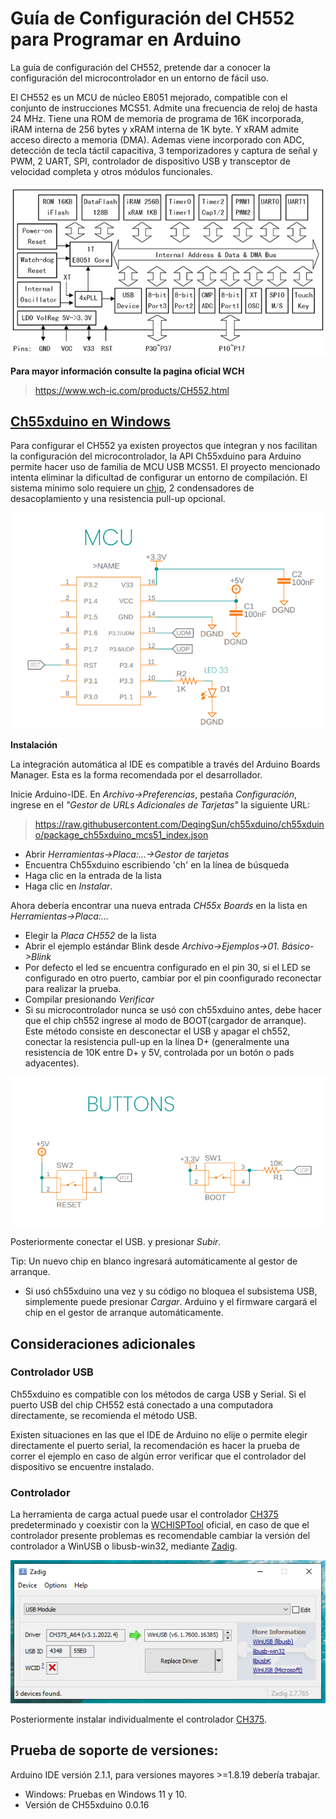 

# Guía de Configuración del CH552 para Programar en Arduino

La guía de configuración del CH552, pretende dar a conocer la configuración del microcontrolador en un entorno de fácil uso. 

El CH552 es un MCU de núcleo E8051 mejorado, compatible con el conjunto de instrucciones MCS51. Admite una frecuencia de reloj de hasta 24 MHz. Tiene una ROM de memoria de programa de 16K incorporada, iRAM interna de 256 bytes y xRAM interna de 1K byte. Y xRAM admite acceso directo a memoria (DMA). Ademas viene incorporado con  ADC, detección de tecla táctil capacitiva, 3 temporizadores y captura de señal y PWM, 2 UART, SPI, controlador de dispositivo USB y transceptor de velocidad completa y otros módulos funcionales.


![systemblockdiagram](/img/systemblockdiagram.png)


**Para mayor información consulte la pagina oficial  WCH**
>https://www.wch-ic.com/products/CH552.html


## [Ch55xduino en Windows](https://github.com/DeqingSun/ch55xduino/tree/ch55xduino)
Para configurar el CH552 ya existen proyectos que integran y nos facilitan la configuración del microcontrolador, la API Ch55xduino para Arduino permite hacer uso de familia de MCU USB MCS51. El proyecto mencionado intenta eliminar la dificultad de configurar un entorno de compilación. El sistema mínimo solo requiere un [chip](https://github.com/UNIT-Electronics/CH552-en-Arduino/blob/main/hardware/CH552G%20Basic%20configuration.pdf), 2 condensadores de desacoplamiento y una resistencia pull-up opcional. 

![basic_mount](/img/basic_mount.png)

**Instalación**

La integración automática al IDE es compatible a través del Arduino Boards Manager. Esta es la forma recomendada por el desarrollador.

Inicie Arduino-IDE. En *Archivo->Preferencias*, pestaña *Configuración*, ingrese en el *"Gestor de URLs Adicionales de Tarjetas"* la siguiente URL:

> https://raw.githubusercontent.com/DeqingSun/ch55xduino/ch55xduino/package_ch55xduino_mcs51_index.json

* Abrir *Herramientas->Placa:...->Gestor de tarjetas*
* Encuentra Ch55xduino escribiendo 'ch' en la línea de búsqueda
* Haga clic en la entrada de la lista
* Haga clic en *Instalar*.

Ahora debería encontrar una nueva entrada *CH55x Boards* en la lista en
*Herramientas->Placa:...*

* Elegir la *Placa CH552* de la lista
* Abrir el ejemplo estándar Blink desde *Archivo->Ejemplos->01. Básico->Blink*
* Por defecto el led se encuentra configurado en el pin 30, si el LED se configurado en otro puerto, cambiar por el pin coonfigurado reconectar para realizar la prueba.
* Compilar presionando *Verificar*
* Si su microcontrolador nunca se usó con ch55xduino antes, debe hacer que el chip ch552 ingrese al modo de BOOT(cargador de arranque). Este método consiste en desconectar el USB y apagar el ch552, conectar la resistencia pull-up en la línea D+ (generalmente una resistencia de 10K entre D+ y 5V, controlada por un botón o pads adyacentes).

![buttons_leds](/img/button_leds.png)

 Posteriormente conectar el USB. y presionar *Subir*. 

Tip: Un nuevo chip en blanco ingresará automáticamente al gestor de arranque.

* Si usó ch55xduino una vez y su código no bloquea el subsistema USB, simplemente puede presionar *Cargar*. Arduino y el firmware cargará el chip en el gestor de arranque automáticamente.




## Consideraciones adicionales

### Controlador USB

Ch55xduino es compatible con los métodos de carga USB y Serial. Si el puerto USB del chip CH552 está conectado a una computadora directamente, se recomienda el método USB.

Existen situaciones en las que el IDE de Arduino no elije o permite elegir directamente el puerto serial, la recomendación es hacer la prueba de correr el ejemplo en caso de algún error verificar que el controlador del dispositivo se encuentre instalado. 


### Controlador

La herramienta de carga actual puede usar el controlador [CH375](https://www.wch-ic.com/search?q=CH375&t=downloads) predeterminado y coexistir con la [WCHISPTool](http://www.wch.cn/downloads/WCHISPTool_Setup_exe.html) oficial, en caso de que el controlador presente problemas es recomendable cambiar la versión del controlador a WinUSB o libusb-win32, mediante [Zadig](https://zadig.akeo.ie/).

![Imagen de CDC de Zadig](/img/driver.png)

Posteriormente instalar individualmente el controlador [CH375](https://www.wch-ic.com/downloads/CH372DRV_EXE.html).

## Prueba de soporte de versiones:

Arduino IDE versión 2.1.1, para versiones mayores  >=1.8.19 debería trabajar.

* Windows: Pruebas en Windows 11 y 10.
* Versión de CH55xduino 0.0.16 
